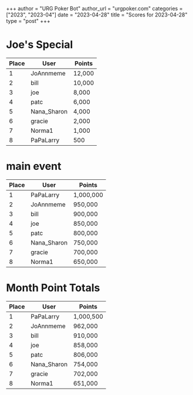 +++
author = "URG Poker Bot"
author_url = "urgpoker.com"
categories = ["2023", "2023-04"]
date = "2023-04-28"
title = "Scores for 2023-04-28"
type = "post"
+++
# Joe's Special

| Place | User | Points |
|-------|------|--------|
| 1 | JoAnnmeme | 12,000 |
| 2 | bill | 10,000 |
| 3 | joe | 8,000 |
| 4 | patc | 6,000 |
| 5 | Nana_Sharon | 4,000 |
| 6 | gracie | 2,000 |
| 7 | Norma1 | 1,000 |
| 8 | PaPaLarry | 500 |

# main event

| Place | User | Points |
|-------|------|--------|
| 1 | PaPaLarry | 1,000,000 |
| 2 | JoAnnmeme | 950,000 |
| 3 | bill | 900,000 |
| 4 | joe | 850,000 |
| 5 | patc | 800,000 |
| 6 | Nana_Sharon | 750,000 |
| 7 | gracie | 700,000 |
| 8 | Norma1 | 650,000 |

# Month Point Totals

| Place | User | Points |
|-------|------|--------|
| 1 | PaPaLarry | 1,000,500 |
| 2 | JoAnnmeme | 962,000 |
| 3 | bill | 910,000 |
| 4 | joe | 858,000 |
| 5 | patc | 806,000 |
| 6 | Nana_Sharon | 754,000 |
| 7 | gracie | 702,000 |
| 8 | Norma1 | 651,000 |
